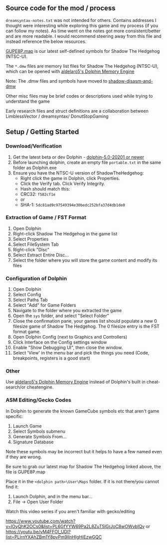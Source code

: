 ## Source code for the mod / process

`dreamsyntax-notes.txt` was not intended for others.
Contains addresses I thought were interesting while exploring this game and my process (if you can follow my notes).
As time went on the notes got more consistent/better and are more readable. I would recommend steering away from this file and instead reference the below resources.

[GUPE8P.map](https://github.com/ShadowTheHedgehogHacking/shadow-disasm-and-dmw) is our latest self-defined symbols for Shadow The Hedgehog (NTSC-U).

The `*.dmw` files are memory list files for Shadow The Hedgehog (NTSC-U), which can be opened with [aldelaro5's Dolphin Memory Engine](https://github.com/aldelaro5/dolphin-memory-engine)

Note: The .dmw files and symbols have moved to [shadow-disasm-and-dmw](https://github.com/ShadowTheHedgehogHacking/shadow-disasm-and-dmw)

Other misc files may be brief codes or descriptions used while trying to understand the game

Early research files and struct definitions are a collaboration between LimblessVector / dreamsyntax/ DonutStopGaming

## Setup / Getting Started

### Download/Verification
1. Get the latest beta or dev Dolphin - [dolphin-5.0-20201 or newer](https://dolphin-emu.org/download/)
2. Before launching dolphin, create an empty file
   `portable.txt` in the same folder as Dolphin.exe
3. Ensure you have the NTSC-U version of ShadowTheHedgehog:
	* Right click the game in Dolphin, click Properties.
	* Click the Verify tab. Click Verify Integrity.
	* Hash should match this: 
	* CRC32: `f582cf1e`
	* or
	* SHA-1: `5dc81ad9c97549394e30bedc252bfa37d4db1de0`
   
### Extraction of Game / FST Format
1. Open Dolphin
2. Right-click Shadow The Hedgehog in the game list
3. Select Properties
4. Select FileSystem Tab
5. Right-click "Disc"
6. Select Extract Entire Disc...
7. Select the folder where you will store the game content and modify its files

### Configuration of Dolphin
1. Open Dolphin
2. Select Config
3. Select Paths Tab
4. Select "Add" for Game Folders
5. Navigate to the folder where you extracted the game
6. Open the `sys` folder, and select "Select Folder"
7. Close the confirmation pane, your games list should populate a new 0 filesize game of Shadow The Hedgehog. The 0 filesize entry is the FST format game.
8. Open Dolphin Config (next to Graphics and Controllers)
9. Click Interface on the Config settings window
10. Enable "Show Debugging UI", then close the window.
11. Select 'View' in the menu bar and pick the things you need (Code, breakpoints, registers is a good start)

### Other
Use [aldelaro5's Dolphin Memory Engine](https://github.com/aldelaro5/dolphin-memory-engine) instead of Dolphin's built in cheat-search/or cheatengine.

### ASM Editing/Gecko Codes
In Dolphin to generate the known GameCube symbols etc that aren't game specific:
1. Launch Game
2. Select Symbols submenu
3. Generate Symbols From...
4. Signature Database 


Note these symbols may be incorrect but it helps to have a few named even if they are wrong.

Be sure to grab our latest map for Shadow The Hedgehog linked above, the file is GUPE8P.map

Place it in the `<dolphin path>\User\Maps` folder. If it is not there/you cannot find it:
1. Launch Dolphin, and in the menu bar...
2. File -> Open User Folder


Watch this video series if you aren't familiar with gecko/editing


https://www.youtube.com/watch?v=IOyQhK2OCs0&list=PL6GfYYW69Pa2L8ZuT5lGrJoC8wOWvbIQv
or
https://youtu.be/vM4FFOI_UDI?list=PLlrnYXAhZBm1Y8pvPm9llnHIgHiEzwGQC

